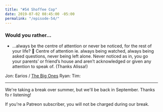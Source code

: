 ```yaml
---
title: "#54 Shoffee Cop"
date: 2019-07-02 08:45:00 -05:00
permalink: "/episode-54/"
---
```


### Would you rather…
- …always be the centre of attention or never be noticed, for the rest of your life? 😬 Centre of attention ie. always being watched, always being asked questions, never being left alone. Never noticed as in, you go your parents’ or friend’s house and aren’t acknowledged or given any attention to speak of. (Thanks Alissa!)

Jon: Earios / [The Big Ones](https://www.earios.net/the-big-ones)
Ryan: 
Tim: 

---

We're taking a break over summer, but we'll be back in September. Thanks fo r listening!

If you're a Patreon subscriber, you will not be charged during our break.